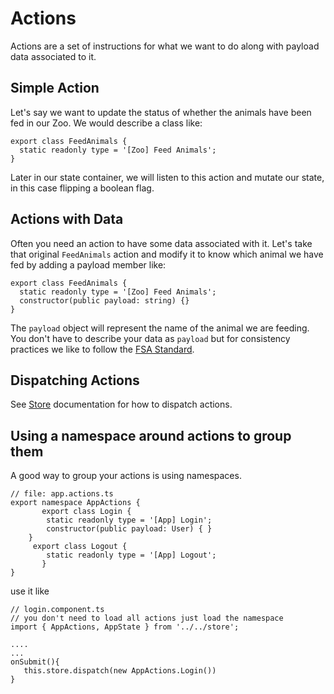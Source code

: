# Actions
Actions are a set of instructions for what we want to do along with payload data
associated to it.

## Simple Action
Let's say we want to update the status of whether the animals have been fed
in our Zoo. We would describe a class like:

```TS
export class FeedAnimals {
  static readonly type = '[Zoo] Feed Animals';
}
```

Later in our state container, we will listen to this action and mutate our
state, in this case flipping a boolean flag.

## Actions with Data
Often you need an action to have some data associated with it. Let's take that
original `FeedAnimals` action and modify it to know which animal we have fed
by adding a payload member like:

```TS
export class FeedAnimals {
  static readonly type = '[Zoo] Feed Animals';
  constructor(public payload: string) {}
}
```

The `payload` object will represent the name of the animal we are feeding.
You don't have to describe your data as `payload` but for consistency practices
we like to follow the [FSA Standard](https://github.com/redux-utilities/flux-standard-action).

## Dispatching Actions
See [Store](store.md) documentation for how to dispatch actions.



## Using a namespace around actions to group them
A good way to group your actions is using namespaces.


```
// file: app.actions.ts
export namespace AppActions {
       export class Login {
        static readonly type = '[App] Login';
        constructor(public payload: User) { }
    }
     export class Logout {
        static readonly type = '[App] Logout';
       }
}
```

use it like

```
// login.component.ts
// you don't need to load all actions just load the namespace
import { AppActions, AppState } from '../../store'; 

....
...
onSubmit(){
   this.store.dispatch(new AppActions.Login())
}
```
